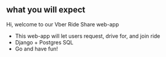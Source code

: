 ## what you will expect
Hi, welcome to our Vber Ride Share web-app
- This web-app will let users request, drive for, and join ride
- Django + Postgres SQL
- Go and have fun!
